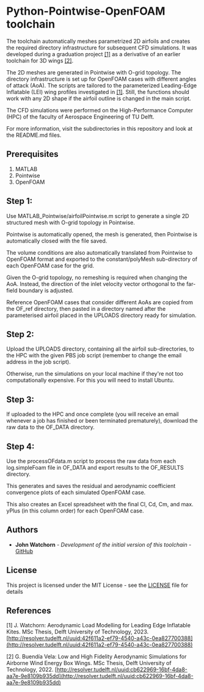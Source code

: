# Python-Pointwise-OpenFOAM toolchain

The toolchain automatically meshes parametrized 2D airfoils and creates the required directory infrastructure for subsequent CFD simulations. It was developed during a graduation project [[1]](#References) as a derivative of an earlier toolchain for 3D wings [[2]](#References).

The 2D meshes are generated in Pointwise with O-grid topology. The directory infrastructure is set up for OpenFOAM cases with different angles of attack (AoA). The scripts are tailored to the parameterized Leading-Edge Inflatable (LEI) wing profiles investigated in [[1]](#References). Still, the functions should work with any 2D shape if the airfoil outline is changed in the main script.

The CFD simulations were performed on the High-Performance Computer (HPC) of the faculty of Aerospace Engineering of TU Delft.

For more information, visit the subdirectories in this repository and look at the README.md files.

## Prerequisites

1. MATLAB
1. Pointwise
2. OpenFOAM

## Step 1:

Use MATLAB_Pointwise/airfoilPointwise.m script to generate a single 2D structured mesh with O-grid topology in Pointwise.

Pointwise is automatically opened, the mesh is generated, then Pointwise is automatically closed with the file saved.

The volume conditions are also automatically translated from Pointwise to OpenFOAM format and exported to the constant/polyMesh sub-directory of each OpenFOAM case for the grid.

Given the O-grid topology, no remeshing is required when changing the AoA. Instead, the direction of the inlet velocity vector orthogonal to the far-field boundary is adjusted.

Reference OpenFOAM cases that consider different AoAs are copied from the OF_ref directory, then pasted in a directory named after the parameterised airfoil placed in the UPLOADS directory ready for simulation.

## Step 2:

Upload the UPLOADS directory, containing all the airfoil sub-directories, to the HPC with the given PBS job script (remember to change the email address in the job script).

Otherwise, run the simulations on your local machine if they're not too computationally expensive. For this you will need to install Ubuntu.

## Step 3:

If uploaded to the HPC and once complete (you will receive an email whenever a job has finished or been terminated prematurely), download the raw data to the 		OF_DATA directory.

## Step 4:

Use the processOFdata.m script to process the raw data from each log.simpleFoam	file in OF_DATA and export results to the OF_RESULTS directory.

This generates and saves the residual and aerodynamic coefficient convergence plots of each simulated OpenFOAM case.

This also creates an Excel spreadsheet with the final Cl, Cd, Cm, and max. yPlus (in this column order) for each OpenFOAM case.

## Authors

* **John Watchorn** - *Development of the initial version of this toolchain* - [GitHub](https://github.com/John-Watchorn)

## License

This project is licensed under the MIT License - see the [LICENSE](LICENSE) file for details

## References

[1] J. Watchorn: Aerodynamic Load Modelling for Leading Edge Inflatable Kites. MSc Thesis, Delft University of Technology, 2023. [http://resolver.tudelft.nl/uuid:42f611a2-ef79-4540-a43c-0ea827700388](http://resolver.tudelft.nl/uuid:42f611a2-ef79-4540-a43c-0ea827700388)

[2] G. Buendía Vela: Low and High Fidelity Aerodynamic Simulations for Airborne Wind Energy Box Wings. MSc Thesis, Delft University of Technology, 2022. [http://resolver.tudelft.nl/uuid:cb622969-16bf-4da8-aa7e-9e8109b935dd](http://resolver.tudelft.nl/uuid:cb622969-16bf-4da8-aa7e-9e8109b935dd)
